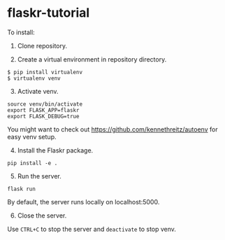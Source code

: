 # flaskr-tutorial

To install:

1. Clone repository.

2. Create a virtual environment in repository directory.
  ```
  $ pip install virtualenv
  $ virtualenv venv
  ```

3. Activate venv.
  ```
  source venv/bin/activate
  export FLASK_APP=flaskr
  export FLASK_DEBUG=true
  ```
  You might want to check out https://github.com/kennethreitz/autoenv for easy venv setup.

4. Install the Flaskr package.
  ```
  pip install -e .
  ```
  
5. Run the server.
  ```
  flask run
  ```
  By default, the server runs locally on localhost:5000.
  
6. Close the server.

  Use `CTRL+C` to stop the server and `deactivate` to stop venv.
